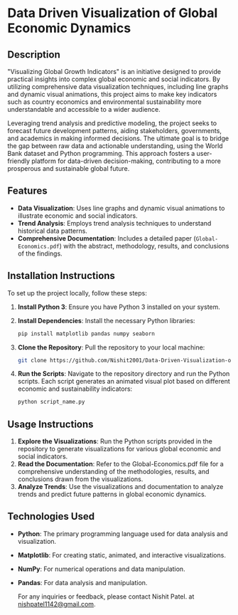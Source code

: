 # Data Driven Visualization of Global Economic Dynamics

## Description

"Visualizing Global Growth Indicators" is an initiative designed to provide practical insights into complex global economic and social indicators. By utilizing comprehensive data visualization techniques, including line graphs and dynamic visual animations, this project aims to make key indicators such as country economics and environmental sustainability more understandable and accessible to a wider audience.

Leveraging trend analysis and predictive modeling, the project seeks to forecast future development patterns, aiding stakeholders, governments, and academics in making informed decisions. The ultimate goal is to bridge the gap between raw data and actionable understanding, using the World Bank dataset and Python programming. This approach fosters a user-friendly platform for data-driven decision-making, contributing to a more prosperous and sustainable global future.

## Features

- **Data Visualization**: Uses line graphs and dynamic visual animations to illustrate economic and social indicators.
- **Trend Analysis**: Employs trend analysis techniques to understand historical data patterns.
- **Comprehensive Documentation**: Includes a detailed paper (`Global-Economics.pdf`) with the abstract, methodology, results, and conclusions of the findings.

## Installation Instructions

To set up the project locally, follow these steps:

1. **Install Python 3**: Ensure you have Python 3 installed on your system.

2. **Install Dependencies**:
   Install the necessary Python libraries:
   ```bash
   pip install matplotlib pandas numpy seaborn
3. **Clone the Repository**:
   Pull the repository to your local machine:
   ```bash
   git clone https://github.com/Nishit2001/Data-Driven-Visualization-of-Global-Economic-Dynamics
4. **Run the Scripts**:
   Navigate to the repository directory and run the Python scripts. Each script generates an animated visual plot based on different economic and sustainability indicators:
   ```bash
   python script_name.py

## Usage Instructions

1. **Explore the Visualizations**: Run the Python scripts provided in the repository to generate visualizations for various global economic and social indicators.
2. **Read the Documentation**: Refer to the Global-Economics.pdf file for a comprehensive understanding of the methodologies, results, and conclusions drawn from the visualizations.
3. **Analyze Trends**: Use the visualizations and documentation to analyze trends and predict future patterns in global economic dynamics.

## Technologies Used

- **Python**: The primary programming language used for data analysis and visualization.
- **Matplotlib**: For creating static, animated, and interactive visualizations.
- **NumPy**: For numerical operations and data manipulation.
- **Pandas**: For data analysis and manipulation.

  For any inquiries or feedback, please contact Nishit Patel. at nishpatel1142@gmail.com.
